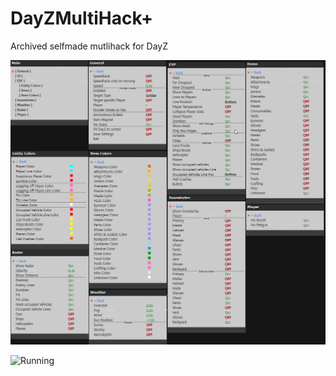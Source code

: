 # DayZMultiHack+
Archived selfmade mutlihack for DayZ

![Menus](https://github.com/SuRTaiNx3/DayZMultiHack/blob/master/screenshot.png?raw=true)

![Running](https://github.com/SuRTaiNx3/DayZMultiHack/blob/master/screenshot_1.png?raw=true)
